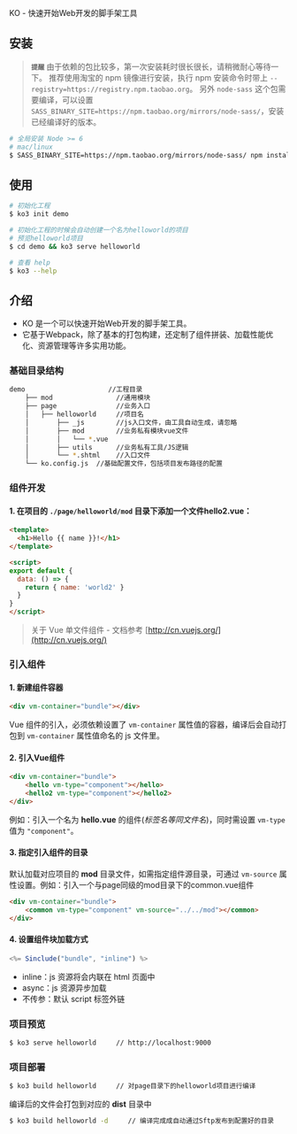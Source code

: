 KO - 快速开始Web开发的脚手架工具

## 安装

> **`提醒`**
由于依赖的包比较多，第一次安装耗时很长很长，请稍微耐心等待一下。
推荐使用淘宝的 npm 镜像进行安装，执行 npm 安装命令时带上 `--registry=https://registry.npm.taobao.org`。
另外 `node-sass` 这个包需要编译，可以设置 `SASS_BINARY_SITE=https://npm.taobao.org/mirrors/node-sass/`，安装已经编译好的版本。

```sh
# 全局安装 Node >= 6
# mac/linux
$ SASS_BINARY_SITE=https://npm.taobao.org/mirrors/node-sass/ npm install -g ko3 --registry=https://registry.npm.taobao.org
```

## 使用

```sh
# 初始化工程
$ ko3 init demo

# 初始化工程的时候会自动创建一个名为helloworld的项目
# 预览helloworld项目
$ cd demo && ko3 serve helloworld

# 查看 help
$ ko3 --help
```

## 介绍

- KO 是一个可以快速开始Web开发的脚手架工具。
- 它基于Webpack，除了基本的打包构建，还定制了组件拼装、加载性能优化、资源管理等许多实用功能。


### 基础目录结构

```sh
demo                     //工程目录
	├── mod                //通用模块
	├── page               //业务入口
	│   ├── helloworld     //项目名
	│       ├── _js        //js入口文件，由工具自动生成，请忽略
	│       ├── mod        //业务私有模块vue文件
	│       │   └── *.vue 
	│       ├── utils      //业务私有工具/JS逻辑
	│       └── *.shtml    //入口文件
	└── ko.config.js  //基础配置文件，包括项目发布路径的配置
```

### 组件开发

#### 1. 在项目的 `./page/helloworld/mod` 目录下添加一个文件hello2.vue：
```html
<template>
  <h1>Hello {{ name }}!</h1>
</template>

<script>
export default {
  data: () => {
    return { name: 'world2' }
  }
}
</script>

```

> 关于 Vue 单文件组件 - 文档参考 [http://cn.vuejs.org/](http://cn.vuejs.org/)


### 引入组件

#### 1. 新建组件容器
```html
<div vm-container="bundle"></div>
```
Vue 组件的引入，必须依赖设置了 `vm-container` 属性值的容器，编译后会自动打包到 `vm-container` 属性值命名的 js 文件里。

#### 2. 引入Vue组件
```html
<div vm-container="bundle">  	
	<hello vm-type="component"></hello>
	<hello2 vm-type="component"></hello2>
</div>
```

例如：引入一个名为 **hello.vue** 的组件(*标签名等同文件名*)，同时需设置 `vm-type` 值为 `"component"`。

#### 3. 指定引入组件的目录

默认加载对应项目的 **mod** 目录文件，如需指定组件源目录，可通过 `vm-source` 属性设置。例如：引入一个与page同级的mod目录下的common.vue组件

```html
<div vm-container="bundle">  	
	<common vm-type="component" vm-source="../../mod"></common>
</div>
```

#### 4. 设置组件块加载方式

```js
<%= Sinclude("bundle", "inline") %>
```
- inline：js 资源将会内联在 html 页面中
- async：js 资源异步加载
- 不传参：默认 script 标签外链

### 项目预览

```sh
$ ko3 serve helloworld     // http://localhost:9000
```

### 项目部署

```sh
$ ko3 build helloworld     // 对page目录下的helloworld项目进行编译
```
编译后的文件会打包到对应的 **dist** 目录中

```sh
$ ko3 build helloworld -d     // 编译完成成自动通过Sftp发布到配置好的目录
```

